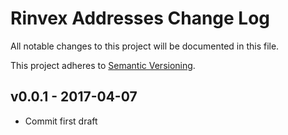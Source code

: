 # Rinvex Addresses Change Log

All notable changes to this project will be documented in this file.

This project adheres to [Semantic Versioning](CONTRIBUTING.md).


## v0.0.1 - 2017-04-07
- Commit first draft
